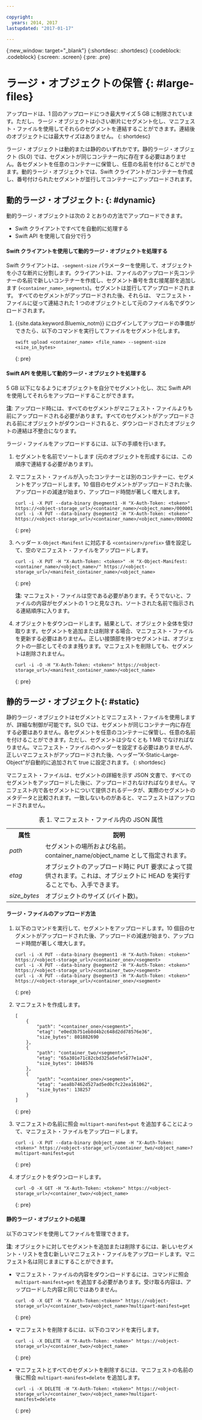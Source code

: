 ```yaml
---

copyright:
  years: 2014, 2017
lastupdated: "2017-01-17"

---
```

{:new_window: target="_blank"}
{:shortdesc: .shortdesc}
{:codeblock: .codeblock}
{:screen: .screen}
{:pre: .pre}


# ラージ・オブジェクトの保管 {: #large-files}

アップロードは、1 回のアップロードにつき最大サイズ 5 GB に制限されています。ただし、ラージ・オブジェクトは小さい断片にセグメント化し、マニフェスト・ファイルを使用してそれらのセグメントを連結することができます。連結後のオブジェクトには最大サイズはありません。
{: shortdesc}

ラージ・オブジェクトは動的または静的のいずれかです。静的ラージ・オブジェクト (SLO) では、セグメントが同じコンテナー内に存在する必要はありません。各セグメントを任意のコンテナーに保管し、任意の名前を付けることができます。動的ラージ・オブジェクトでは、Swift クライアントがコンテナーを作成し、番号付けられたセグメントが並行してコンテナーにアップロードされます。


## 動的ラージ・オブジェクト: {: #dynamic}

動的ラージ・オブジェクトは次の 2 とおりの方法でアップロードできます。
  * Swift クライアントですべてを自動的に処理する
  * Swift API を使用して自分で行う

#### Swift クライアントを使用して動的ラージ・オブジェクトを処理する

Swift クライアントは、`-segment-size` パラメーターを使用して、オブジェクトを小さな断片に分割します。クライアントは、ファイルのアップロード先コンテナーの名前で新しいコンテナーを作成し、セグメント番号を含む接尾部を追加します (`<container_name>_segments`)。セグメントは並行してアップロードされます。
すべてのセグメントがアップロードされた後、それらは、
マニフェスト・ファイルに従って連結された 1 つのオブジェクトとして元のファイル名でダウンロードされます。

1. {{site.data.keyword.Bluemix_notm}} にログインしてアップロードの準備ができたら、以下のコマンドを実行してファイルをセグメント化します。
    ```
    swift upload <container_name> <file_name> --segment-size <size_in_bytes>
    ```
    {: pre}

#### Swift API を使用して動的ラージ・オブジェクトを処理する

5 GB 以下になるようにオブジェクトを自分でセグメント化し、次に Swift API を使用してそれらをアップロードすることができます。

**注**: アップロード時には、すべてのセグメントがマニフェスト・ファイルよりも前にアップロードされる必要があります。すべてのセグメントがアップロードされる前にオブジェクトがダウンロードされると、ダウンロードされたオブジェクトの連結は不整合になります。

ラージ・ファイルをアップロードするには、以下の手順を行います。

1. セグメントを名前でソートします (元のオブジェクトを形成するには、この順序で連結する必要があります)。
2. マニフェスト・ファイルが入ったコンテナーとは別のコンテナーに、セグメントをアップロードします。10 個目のセグメントがアップロードされた後、アップロードの減速が始まり、アップロード時間が著しく増大します。  

    ```
    curl -i -X PUT --data-binary @segment1 -H "X-Auth-Token: <token>" https://<object-storage_url>/<container_name>/<object_name>/000001
    curl -i -X PUT --data-binary @segment2 -H "X-Auth-Token: <token>" https://<object-storage_url>/<container_name>/<object_name>/000002
    ```
    {: pre}

3. ヘッダー `X-Object-Manifest` に対応する `<container>/prefix>` 値を設定して、空のマニフェスト・ファイルをアップロードします。

    ```
    curl -i -X PUT -H "X-Auth-Token: <token>" -H "X-Object-Manifest: <container_name>/<object_name>/" https://<object-storage_url>/<manifest_container_name>/<object_name>
    ```
    {: pre}

    **注**: マニフェスト・ファイルは空である必要があります。そうでないと、ファイルの内容がセグメントの 1 つと見なされ、ソートされた名前で指示される連結順序に入ります。
4. オブジェクトをダウンロードします。結果として、オブジェクト全体を受け取ります。セグメントを追加または削除する場合、マニフェスト・ファイルを更新する必要はありません。正しい接頭部を持つセグメントは、オブジェクトの一部としてそのまま残ります。マニフェストを削除しても、セグメントは削除されません。

    ```
    curl -i -O -H "X-Auth-Token: <token>" https://<object-storage_url>/<manifest_container_name>/<object_name>
    ```
    {: pre}


## 静的ラージ・オブジェクト{: #static}

静的ラージ・オブジェクトはセグメントとマニフェスト・ファイルを使用しますが、詳細な制御が可能です。SLO では、セグメントが同じコンテナー内に存在する必要はありません。各セグメントを任意のコンテナーに保管し、任意の名前を付けることができます。ただし、セグメントは少なくとも 1 MB でなければなりません。マニフェスト・ファイルのヘッダーを設定する必要はありませんが、正しいマニフェストがアップロードされた後、ヘッダー“X-Static-Large-Object”が自動的に追加されて true に設定されます。
{: shortdesc}

マニフェスト・ファイルは、セグメントの詳細を示す JSON 文書で、すべてのセグメントをアップロードした後に、アップロードされなければなりません。マニフェスト内で各セグメントについて提供されるデータが、実際のセグメントのメタデータと比較されます。一致しないものがあると、マニフェストはアップロードされません。

<table>
<caption> 表 1. マニフェスト・ファイル内の JSON 属性</caption>
  <tr>
    <th> 属性 </th>
    <th> 説明 </th>
  </tr>
  <tr>
    <td> <i> path </i> </td>
    <td> セグメントの場所および名前。container_name/object_name として指定されます。</td>
  </tr>
  <tr>
    <td> <i> etag </i> </td>
    <td> オブジェクトのアップロード時に PUT 要求によって提供されます。これは、オブジェクトに HEAD を実行することでも、入手できます。</td>
  </tr>
  <tr>
    <td> <i> size_bytes </i> </td>
    <td> オブジェクトのサイズ (バイト数)。</td>
  </tr>
</table>



#### ラージ・ファイルのアップロード方法

1. 以下のコマンドを実行して、セグメントをアップロードします。10 個目のセグメントがアップロードされた後、アップロードの減速が始まり、アップロード時間が著しく増大します。  

    ```
    curl -i -X PUT --data-binary @segment1 -H "X-Auth-Token: <token>" https://<object-storage_url>/<container_one>/<segment>
    curl -i -X PUT --data-binary @segment2 -H "X-Auth-Token: <token>" https://<object-storage_url>/<container_two>/<segment>
    curl -i -X PUT --data-binary @segment3 -H "X-Auth-Token: <token>" https://<object-storage_url>/<container_one>/<segment>
    ```
    {: pre}

2. マニフェストを作成します。

    ```
    [
        {
            "path": "<container_one>/<segment>",
            "etag": "e0ed3b751eb8d4b2c648d2dd78576e36",
            "size_bytes": 801882690
        },
        {
            "path": "container_two/<segment>",
            "etag": "65a301e71c82cbd325a5efe5877e1a24",
            "size_bytes": 1048576
        },
        {
            "path": "<container_one>/<segment>",
            "etag": "aea8b7462d527ad5ed0cfc22ea161062",
            "size_bytes": 138257
        }
    ]
    ```
    {: pre}

3. マニフェストの名前に照会 `multipart-manifest=put` を追加することによって、マニフェスト・ファイルをアップロードします。

    ```
    curl -i -X PUT --data-binary @object_name -H "X-Auth-Token: <token>" https://<object-storage_url>/container_two/<object_name>?multipart-manifest=put
    ```
    {: pre}

4. オブジェクトをダウンロードします。

    ```
    curl -O -X GET -H "X-Auth-Token: <token>" https://<object-storage_url>/<container_two>/<object_name>
    ```
    {: pre}


#### 静的ラージ・オブジェクトの処理

以下のコマンドを使用してファイルを管理できます。

**注**: オブジェクトに対してセグメントを追加または削除するには、新しいセグメント・リストを含む新しいマニフェスト・ファイルをアップロードします。マニフェスト名は同じままにすることができます。

* マニフェスト・ファイルの内容をダウンロードするには、コマンドに照会 `multipart-manifest=get` を追加する必要があります。受け取る内容は、アップロードした内容と同じではありません。

    ```
    curl -O -X GET -H "X-Auth-Token:<token>" https://<object-storage_url>/<container_two>/<object_name>?multipart-manifest=get
    ```
    {: pre}

* マニフェストを削除するには、以下のコマンドを実行します。

    ```
    curl -i -X DELETE -H "X-Auth-Token: <token>" https://<object-storage_url>/<container_two>/<object_name>
    ```
    {: pre}

* マニフェストとすべてのセグメントを削除するには、マニフェストの名前の後に照会 `multipart-manifest=delete` を追加します。

    ```
    curl -i -X DELETE -H "X-Auth-Token: <token>" https://<object-storage_url>/<container_two>/<object_name>?multipart-manifest=delete
    ```
    {: pre}
